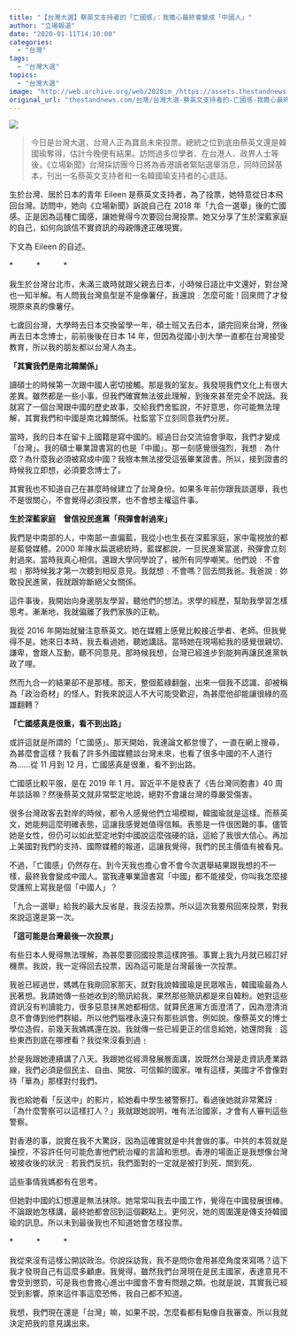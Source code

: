 ```yaml
---
title: "【台灣大選】蔡英文支持者的「亡國感」：我擔心最終會變成「中國人」"
author: "立場報道"
date: "2020-01-11T14:10:00"
categories:
  - "台灣"
tags:
  - "台灣大選"
topics:
  - "台灣大選"
image: "http://web.archive.org/web/2020im_/https://assets.thestandnews.com/media/photos/20200111-05_hxlyD_xgtuXad.png"
original_url: "thestandnews.com/台灣/台灣大選-蔡英文支持者的-亡國感-我擔心最終會變成-中國人"
---
```

![](http://web.archive.org/web/2020im_/https://assets.thestandnews.com/media/photos/20200111-05_hxlyD_xgtuXad.png)

> 今日是台灣大選，台灣人正為寶島未來投票。總統之位到底由蔡英文還是韓國瑜奪得，估計今晚便有結果。訪問過多位學者、在台港人、政界人士等後，《立場新聞》台灣採訪團今日將為香港讀者緊貼選舉消息，同時回歸基本，刊出一名蔡英文支持者和一名韓國瑜支持者的心底話。

生於台灣、居於日本的青年 Eileen 是蔡英文支持者，為了投票，她特意從日本飛回台灣。訪問中，她向《立場新聞》訴說自己在 2018 年「九合一選舉」後的亡國感。正是因為這種亡國感，讓她覺得今次要回台灣投票。她又分享了生於深藍家庭的自己，如何向誤信不實資訊的母親傳達正確現實。

下文為 Eileen 的自述。

\*　　　\*　　　\*

我生於台灣台北市，未滿三歲時就跟父親去日本，小時候日語比中文還好，對台灣也一知半解。有人問我台灣島型是不是像薯仔，我還說﹕怎麼可能！回來問了才發現原來真的像薯仔。

七歲回台灣，大學時去日本交換留學一年，碩士班又去日本，讀完回來台灣，然後再去日本念博士，前前後後在日本 14 年，但因為從國小到大學一直都在台灣接受教育，所以我的朋友都以台灣人為主。

**「其實我們是南北韓關係」**

讀碩士的時候第一次跟中國人密切接觸。那是我的室友。我發現我們文化上有很大差異。雖然都是一些小事，但我們確實無法彼此理解，到後來甚至完全不說話。我就寫了一個台灣跟中國的歷史故事，交給我們舍監說，不好意思，你可能無法理解，其實我們和中國是南北韓關係。社監當下立刻同意我們分房。

當時，我的日本在留卡上國籍是寫中國的。經過日台交流協會爭取，我們才變成「台灣」。我的碩士畢業證書寫的也是「中國」。那一刻感覺很強烈，我想﹕為什麼？為什麼我必須被寫成中國？我根本無法接受這張畢業證書。所以，接到證書的時候我立即想，必須要念博士了。

其實我也不知道自己在甚麼時候建立了台灣身份。如果多年前你跟我談選舉，我也不是很關心，不會覺得必須投票，也不會想主權這件事。

**生於深藍家庭　曾信投民進黨「飛彈會射過來」**

我們是中南部的人，中南部一直偏藍，我從小也生長在深藍家庭，家中電視放的都是藍營媒體。2000 年陳水扁選總統時，藍媒都說，一旦民進黨當選，飛彈會立刻射過來。當時我真心相信。還跟大學同學說了，被所有同學嘲笑。他們說﹕不會啦﹗那時候我才第一次聽到相反意見。我就想﹕不會嗎？回去問我爸。我爸說﹕妳敢投民進黨，我就跟妳斷絕父女關係。

這件事後，我開始向身邊朋友學習，聽他們的想法。求學的經歷，幫助我學習怎樣思考。漸漸地，我就偏離了我們家族的正軌。

我從 2016 年開始就蠻注意蔡英文。她在媒體上感覺比較接近學者、老師。但我覺得不是。她來日本時，我去看過她，聽她講話。當時她在現場給我的感覺很親切、謙卑，會跟人互動，聽不同意見。那時候我想，台灣已經進步到能夠再讓民進黨執政了哩。

然而九合一的結果卻不是那樣。那天，整個藍綠翻盤，出來一個我不認識、卻被稱為「政治奇材」的怪人。對我來說這人不大可能受歡迎，為甚麼他卻能讓很綠的高雄翻轉？

**「亡國感真是很重，看不到出路」**

或許這就是所謂的「亡國感」。那天開始，我連論文都怠慢了，一直在網上搜尋，為甚麼會這樣？我看了許多外國媒體談台灣未來，也看了很多中國的不人道行為……從 11 月到 12 月，亡國感真是很重，看不到出路。

亡國感比較平服，是在 2019 年 1 月。習近平不是發表了《告台灣同胞書》40 周年談話嘛？然後蔡英文就非常堅定地說，絕對不會讓台灣的尊嚴受傷害。

很多台灣政客去對岸的時候，都令人感覺他們立場模糊，韓國瑜就是這樣。而蔡英文，她能夠這麼明確表態，這讓我感覺她值得信賴。表態是一件很困難的事。儘管她是女性，但仍可以如此堅定地對中國說這麼強硬的話，這給了我很大信心。再加上美國對我們的支持、國際媒體的報道，這讓我覺得，我們的民主價值有被看見。

不過，「亡國感」仍然存在。到今天我也擔心會不會今次選舉結果跟我想的不一樣，最終我會變成中國人。當我連畢業證書寫「中國」都不能接受，你叫我怎麼接受護照上寫我是個「中國人」？

「九合一選舉」給我的最大反省是，我沒去投票。所以這次我要飛回來投票，對我來說這還是第一次。

**「這可能是台灣最後一次投票」**

有些日本人覺得無法理解，為甚麼要回國投票這樣誇張。事實上我九月就已經訂好機票。我說，我一定得回去投票，因為這可能是台灣最後一次投票。

我爸已經過世，媽媽在我剛回家那天，就對我說韓國瑜是民眾喉舌，韓國瑜最為人民著想。我請她傳一些她收到的簡訊給我，果然那些簡訊都是來自韓粉。她對這些資訊沒有判讀能力，很多惡意抹黑她都相信。就算民進黨方面澄清了，因為澄清消息不會傳到他們群組，所以他們腦裡永遠只有那些誤會。例如說。像蔡英文的博士學位造假，前幾天我媽媽還在說。我就傳一些已經更正的信息給她，她還問我﹕這些東西到底在哪裡看？我從來沒看到過﹗

於是我跟她連續講了八天。我跟她從經濟發展層面講，說既然台灣是走資訊產業路線，我們必須是個民主、自由、開放、可信賴的國家。唯有這樣，美國才不會像對待「華為」那樣對付我們。

我也給她看「反送中」的影片，給她看中學生被警察打。看過後她就非常驚訝﹕「為什麼警察可以這樣打人？」我就跟她說明，唯有法治國家，才會有人審判這些警察。

對香港的事，說實在我不大驚訝，因為這確實就是中共會做的事。中共的本質就是操控，不容許任何可能危害他們統治權的言論和思想。香港的場面正是我想像台灣被接收後的狀況﹕若我們反抗，我們面對的一定就是被打到死、關到死。

這些事情我媽都有在思考。

但她對中國的幻想還是無法抹除。她常常叫我去中國工作，覺得在中國發展很棒。不論跟她怎樣講，最終她都會回到這個觀點上。更何況，她的周圍還是傳支持韓國瑜的訊息。所以未到最後我也不知道她會怎樣投票。

\*　　　\*　　　\*

我從來沒有這樣公開談政治。你說採訪我，我不是問你會用甚麼角度來寫嗎？這下我才發現自己有這麼多顧慮。我覺得，雖然我們台灣現在是民主國家，表達意見不會受到懲罰，可是我也會擔心進出中國會不會有問題之類。也就是說，其實我已經受到影響。原來這件事這麼恐怖，我自己都不知道。

我想，我們現在還是「台灣」嘛，如果不說，怎麼看都有點像自我審查。所以我就決定把我的意見講出來。